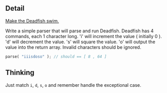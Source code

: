 ## Detail

[Make the Deadfish swim.](https://www.codewars.com/kata/make-the-deadfish-swim/train/rust)

Write a simple parser that will parse and run Deadfish.
Deadfish has 4 commands, each 1 character long.
'i' will increment the value ( initially 0 ).
'd' will decrement the value.
's' will square the value.
'o' will output the value into the return array.
Invalid characters should be ignored. 

```rust
parse( "iiisdoso" ); // should == [ 8 , 64 ]
```

## Thinking

Just match `i`, `d`, `s`, `o` and remember handle the exceptional case.